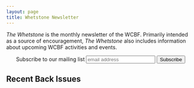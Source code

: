 ```yaml
---
layout: page
title: Whetstone Newsletter
---
```


*The Whetstone* is the monthly newsletter of the WCBF. Primarily intended as a source of encouragement, *The Whetstone* also includes information about upcoming WCBF activities and events.

<!-- Begin MailChimp Signup Form -->

<div id="mc_embed_signup" style="text-align: center;" >
	<form action="//meadowlandsbaptist.us1.list-manage.com/subscribe/post?u=949e81950463192dfc8ffa373&amp;id=fa9975fb67" method="post" id="mc-embedded-subscribe-form" name="mc-embedded-subscribe-form" class="validate" target="_blank" novalidate>
		<label for="mce-EMAIL">Subscribe to our mailing list</label>
		<input type="email" value="" name="EMAIL" class="email" id="mce-EMAIL" placeholder="email address" required>
	    <div style="position: absolute; left: -5000px;"><input type="text" name="b_949e81950463192dfc8ffa373_fa9975fb67" tabindex="-1" value=""></div>
	    <input type="submit" value="Subscribe" name="subscribe" id="mc-embedded-subscribe" class="button">
	</form>
</div>

<!--End mc_embed_signup-->

## Recent Back Issues

<style>
	@media only screen and (min-width: 800px) {.campaign { margin-left: 6.5rem; }}
</style>

<p><script language="javascript" src="http://us1.campaign-archive2.com/generate-js/?u=949e81950463192dfc8ffa373&fid=50041" type="text/javascript"></script></p>
